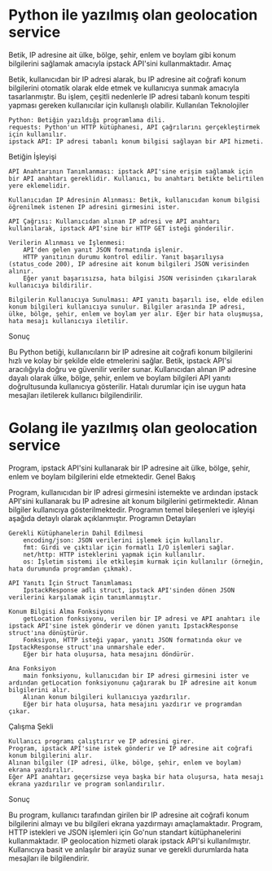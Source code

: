 <h1>Python ile yazılmış olan geolocation service</h1>
Betik, IP adresine ait ülke, bölge, şehir, enlem ve boylam gibi konum bilgilerini sağlamak amacıyla ipstack API'sini kullanmaktadır.
Amaç

Betik, kullanıcıdan bir IP adresi alarak, bu IP adresine ait coğrafi konum bilgilerini otomatik olarak elde etmek ve kullanıcıya sunmak amacıyla tasarlanmıştır. Bu işlem, çeşitli nedenlerle IP adresi tabanlı konum tespiti yapması gereken kullanıcılar için kullanışlı olabilir.
Kullanılan Teknolojiler

    Python: Betiğin yazıldığı programlama dili.
    requests: Python'un HTTP kütüphanesi, API çağrılarını gerçekleştirmek için kullanılır.
    ipstack API: IP adresi tabanlı konum bilgisi sağlayan bir API hizmeti. 

Betiğin İşleyişi

    API Anahtarının Tanımlanması: ipstack API'sine erişim sağlamak için bir API anahtarı gereklidir. Kullanıcı, bu anahtarı betikte belirtilen yere eklemelidir.

    Kullanıcıdan IP Adresinin Alınması: Betik, kullanıcıdan konum bilgisi öğrenilmek istenen IP adresini girmesini ister.

    API Çağrısı: Kullanıcıdan alınan IP adresi ve API anahtarı kullanılarak, ipstack API'sine bir HTTP GET isteği gönderilir.

    Verilerin Alınması ve İşlenmesi:
        API'den gelen yanıt JSON formatında işlenir.
        HTTP yanıtının durumu kontrol edilir. Yanıt başarılıysa (status_code 200), IP adresine ait konum bilgileri JSON verisinden alınır.
        Eğer yanıt başarısızsa, hata bilgisi JSON verisinden çıkarılarak kullanıcıya bildirilir.

    Bilgilerin Kullanıcıya Sunulması: API yanıtı başarılı ise, elde edilen konum bilgileri kullanıcıya sunulur. Bilgiler arasında IP adresi, ülke, bölge, şehir, enlem ve boylam yer alır. Eğer bir hata oluşmuşsa, hata mesajı kullanıcıya iletilir.

Sonuç

Bu Python betiği, kullanıcıların bir IP adresine ait coğrafi konum bilgilerini hızlı ve kolay bir şekilde elde etmelerini sağlar. Betik, ipstack API'si aracılığıyla doğru ve güvenilir veriler sunar. Kullanıcıdan alınan IP adresine dayalı olarak ülke, bölge, şehir, enlem ve boylam bilgileri API yanıtı doğrultusunda kullanıcıya gösterilir. Hatalı durumlar için ise uygun hata mesajları iletilerek kullanıcı bilgilendirilir.


<h1>Golang ile yazılmış olan geolocation service</h1>

Program, ipstack API'sini kullanarak bir IP adresine ait ülke, bölge, şehir, enlem ve boylam bilgilerini elde etmektedir.
Genel Bakış

Program, kullanıcıdan bir IP adresi girmesini istemekte ve ardından ipstack API'sini kullanarak bu IP adresine ait konum bilgilerini getirmektedir. Alınan bilgiler kullanıcıya gösterilmektedir. Programın temel bileşenleri ve işleyişi aşağıda detaylı olarak açıklanmıştır.
Programın Detayları

    Gerekli Kütüphanelerin Dahil Edilmesi
        encoding/json: JSON verilerini işlemek için kullanılır.
        fmt: Girdi ve çıktılar için formatlı I/O işlemleri sağlar.
        net/http: HTTP isteklerini yapmak için kullanılır.
        os: İşletim sistemi ile etkileşim kurmak için kullanılır (örneğin, hata durumunda programdan çıkmak).

    API Yanıtı İçin Struct Tanımlaması
        IpstackResponse adlı struct, ipstack API'sinden dönen JSON verilerini karşılamak için tanımlanmıştır.

    Konum Bilgisi Alma Fonksiyonu
        getLocation fonksiyonu, verilen bir IP adresi ve API anahtarı ile ipstack API'sine istek gönderir ve dönen yanıtı IpstackResponse struct'ına dönüştürür.
        Fonksiyon, HTTP isteği yapar, yanıtı JSON formatında okur ve IpstackResponse struct'ına unmarshale eder.
        Eğer bir hata oluşursa, hata mesajını döndürür.

    Ana Fonksiyon
        main fonksiyonu, kullanıcıdan bir IP adresi girmesini ister ve ardından getLocation fonksiyonunu çağırarak bu IP adresine ait konum bilgilerini alır.
        Alınan konum bilgileri kullanıcıya yazdırılır.
        Eğer bir hata oluşursa, hata mesajını yazdırır ve programdan çıkar.

Çalışma Şekli

    Kullanıcı programı çalıştırır ve IP adresini girer.
    Program, ipstack API'sine istek gönderir ve IP adresine ait coğrafi konum bilgilerini alır.
    Alınan bilgiler (IP adresi, ülke, bölge, şehir, enlem ve boylam) ekrana yazdırılır.
    Eğer API anahtarı geçersizse veya başka bir hata oluşursa, hata mesajı ekrana yazdırılır ve program sonlandırılır.

Sonuç

Bu program, kullanıcı tarafından girilen bir IP adresine ait coğrafi konum bilgilerini almayı ve bu bilgileri ekrana yazdırmayı amaçlamaktadır. Program, HTTP istekleri ve JSON işlemleri için Go'nun standart kütüphanelerini kullanmaktadır. IP geolocation hizmeti olarak ipstack API'si kullanılmıştır. Kullanıcıya basit ve anlaşılır bir arayüz sunar ve gerekli durumlarda hata mesajları ile bilgilendirir.











